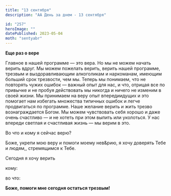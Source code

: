 ```yaml
---
title: "13 сентября"
description: "АА День за днем - 13 сентября"

id: "257"
heroImage: ""
datePublished: 2023-05-04
moth: "sentyabr"
---
```


**Еще раз о вере**

Главное в нашей программе — это вера. Но мы не можем начать верить вдруг. Мы
можем пожелать верить, верить нашей программе, трезвым и выздоравливающим
алкоголикам и наркоманам, имеющим больший срок трезвости, чем мы. Теперь мы
понимаем, что не повторять чужих ошибок — важный опыт для нас, и что, отрицая
все по привычке и не пробуя действовать мы никогда и ничего не изменим в своей
жизни. Мы принимаем на веру опыт впередиидущих и это помогает нам избегать
множества типичных ошибок и легче продвигаться по программе. Наше желание
верить и жить трезво вознаграждается Богом. Мы можем чувствовать себя хорошо и
даже очень счастливо — и не хотеть при этом выпить или уколоться. У нас
впереди светлая и счастливая жизнь — мы верим в это.

Во что и кому я сейчас верю?

Боже, укрепи мою веру и помоги моему нев&рию, я хочу доверять Тебе и людям,,
стремящимся к Тебе.

Сегодня я хочу верить

кому:

во что:

**Боже, помоги мне сегодня остаться трезвым!**

